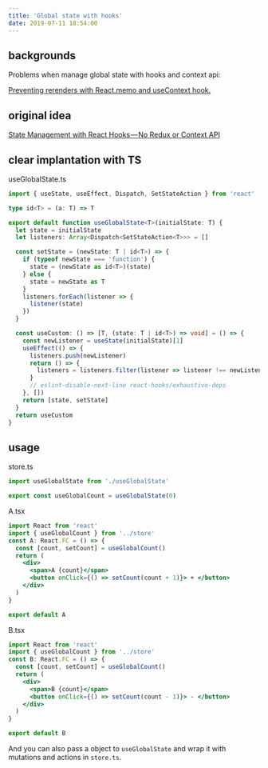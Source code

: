 ```yaml
---
title: 'Global state with hooks'
date: 2019-07-11 18:54:00
---
```


## backgrounds

Problems when manage global state with hooks and context api:

[Preventing rerenders with React.memo and useContext hook.](https://github.com/facebook/react/issues/15156#issuecomment-474590693)

## original idea

[State Management with React Hooks — No Redux or Context API](https://medium.com/javascript-in-plain-english/state-management-with-react-hooks-no-redux-or-context-api-8b3035ceecf8)

## clear implantation with TS

useGlobalState.ts

```ts
import { useState, useEffect, Dispatch, SetStateAction } from 'react'

type id<T> = (a: T) => T

export default function useGlobalState<T>(initialState: T) {
  let state = initialState
  let listeners: Array<Dispatch<SetStateAction<T>>> = []

  const setState = (newState: T | id<T>) => {
    if (typeof newState === 'function') {
      state = (newState as id<T>)(state)
    } else {
      state = newState as T
    }
    listeners.forEach(listener => {
      listener(state)
    })
  }

  const useCustom: () => [T, (state: T | id<T>) => void] = () => {
    const newListener = useState(initialState)[1]
    useEffect(() => {
      listeners.push(newListener)
      return () => {
        listeners = listeners.filter(listener => listener !== newListener)
      }
      // eslint-disable-next-line react-hooks/exhaustive-deps
    }, [])
    return [state, setState]
  }
  return useCustom
}
```

## usage

store.ts

```ts
import useGlobalState from './useGlobalState'

export const useGlobalCount = useGlobalState(0)
```

A.tsx

```jsx
import React from 'react'
import { useGlobalCount } from '../store'
const A: React.FC = () => {
  const [count, setCount] = useGlobalCount()
  return (
    <div>
      <span>A {count}</span>
      <button onClick={() => setCount(count + 1)}> + </button>
    </div>
  )
}

export default A
```

B.tsx

```jsx
import React from 'react'
import { useGlobalCount } from '../store'
const B: React.FC = () => {
  const [count, setCount] = useGlobalCount()
  return (
    <div>
      <span>B {count}</span>
      <button onClick={() => setCount(count - 1)}> - </button>
    </div>
  )
}

export default B
```

And you can also pass a object to `useGlobalState` and wrap it with mutations and actions in `store.ts`.
